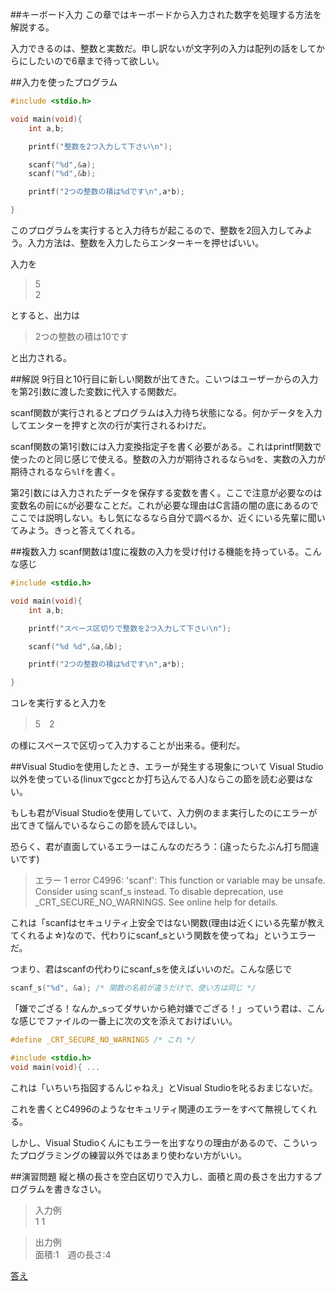 ##キーボード入力
この章ではキーボードから入力された数字を処理する方法を解説する。

入力できるのは、整数と実数だ。申し訳ないが文字列の入力は配列の話をしてからにしたいので6章まで待って欲しい。

##入力を使ったプログラム
```c
#include <stdio.h>

void main(void){
    int a,b;

    printf("整数を2つ入力して下さい\n");

    scanf("%d",&a);
    scanf("%d",&b);

    printf("2つの整数の積は%dです\n",a*b);

}
```
このプログラムを実行すると入力待ちが起こるので、整数を2回入力してみよう。入力方法は、整数を入力したらエンターキーを押せばいい。

入力を
>5  
>2

とすると、出力は
>2つの整数の積は10です

と出力される。

##解説
9行目と10行目に新しい関数が出てきた。こいつはユーザーからの入力を第2引数に渡した変数に代入する関数だ。

scanf関数が実行されるとプログラムは入力待ち状態になる。何かデータを入力してエンターを押すと次の行が実行されるわけだ。

scanf関数の第1引数には入力変換指定子を書く必要がある。これはprintf関数で使ったのと同じ感じで使える。整数の入力が期待されるなら`%d`を、実数の入力が期待されるなら`%lf`を書く。

第2引数には入力されたデータを保存する変数を書く。ここで注意が必要なのは変数名の前に`&`が必要なことだ。これが必要な理由はC言語の闇の底にあるのでここでは説明しない。もし気になるなら自分で調べるか、近くにいる先輩に聞いてみよう。きっと答えてくれる。

##複数入力
scanf関数は1度に複数の入力を受け付ける機能を持っている。こんな感じ

```c
#include <stdio.h>

void main(void){
    int a,b;

    printf("スペース区切りで整数を2つ入力して下さい\n");

    scanf("%d %d",&a,&b);

    printf("2つの整数の積は%dです\n",a*b);

}
```
コレを実行すると入力を
>5　2

の様にスペースで区切って入力することが出来る。便利だ。

##Visual Studioを使用したとき、エラーが発生する現象について
Visual Studio以外を使っている(linuxでgccとか打ち込んでる人)ならこの節を読む必要はない。

もしも君がVisual Studioを使用していて、入力例のまま実行したのにエラーが出てきて悩んでいるならこの節を読んでほしい。

恐らく、君が直面しているエラーはこんなのだろう：(違ったらたぶん打ち間違いです)

>エラー	1	error C4996: 'scanf': This function or variable may be unsafe. Consider using scanf_s instead. To disable deprecation, use _CRT_SECURE_NO_WARNINGS. See online help for details.

これは「scanfはセキュリティ上安全ではない関数(理由は近くにいる先輩が教えてくれるよ☆)なので、代わりにscanf_sという関数を使ってね」というエラーだ。

つまり、君はscanfの代わりにscanf_sを使えばいいのだ。こんな感じで

```c
scanf_s("%d", &a); /* 関数の名前が違うだけで、使い方は同じ */
```

「嫌でござる！なんか_sってダサいから絶対嫌でござる！」っていう君は、こんな感じでファイルの一番上に次の文を添えておけばいい。

```c
#define _CRT_SECURE_NO_WARNINGS /* これ */

#include <stdio.h>
void main(void){ ...
```

これは「いちいち指図するんじゃねえ」とVisual Studioを叱るおまじないだ。

これを書くとC4996のようなセキュリティ関連のエラーをすべて無視してくれる。

しかし、Visual Studioくんにもエラーを出すなりの理由があるので、こういったプログラミングの練習以外ではあまり使わない方がいい。

##演習問題
縦と横の長さを空白区切りで入力し、面積と周の長さを出力するプログラムを書きなさい。

>入力例  
>1 1

>出力例  
面積:1　週の長さ:4

[答え](doc/04-Answer)
